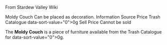 From Stardew Valley Wiki

Moldy Couch Can be placed as decoration. Information Source Price Trash Catalogue data-sort-value="0"&gt;0g Sell Price Cannot be sold

The **Moldy Couch** is a piece of furniture available from the Trash Catalogue for data-sort-value="0"&gt;0g.